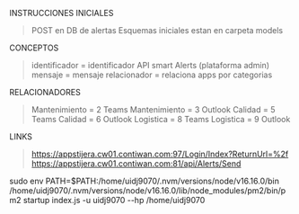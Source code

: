 INSTRUCCIONES INICIALES
>POST en DB de alertas
>Esquemas iniciales estan en carpeta models


CONCEPTOS
>identificador = identificador API smart Alerts (plataforma admin)
>mensaje = mensaje
>relacionador = relaciona apps por categorias

RELACIONADORES
>Mantenimiento = 2 Teams
>Mantenimiento = 3 Outlook
>Calidad       = 5 Teams
>Calidad       = 6 Outlook
>Logistica     = 8 Teams
>Logistica     = 9 Outlook

LINKS
>https://appstijera.cw01.contiwan.com:97/Login/Index?ReturnUrl=%2f
>https://appstijera.cw01.contiwan.com:81/api/Alerts/Send


sudo env PATH=$PATH:/home/uidj9070/.nvm/versions/node/v16.16.0/bin /home/uidj9070/.nvm/versions/node/v16.16.0/lib/node_modules/pm2/bin/pm2 startup index.js -u uidj9070 --hp /home/uidj9070

